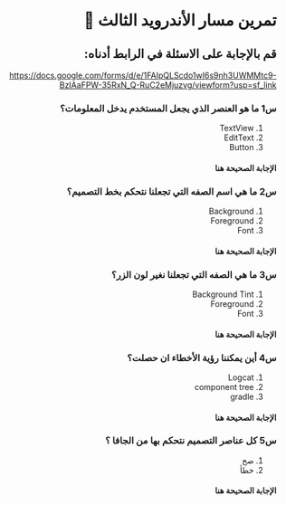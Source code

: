 
<div dir = "rtl">

#  تمرين مسار الأندرويد الثالث 💚
## قم بالإجابة على الاسئلة في الرابط أدناه:
https://docs.google.com/forms/d/e/1FAIpQLScdo1wI6s9nh3UWMMtc9-BzIAaFPW-35RxN_Q-RuC2eMjuzvg/viewform?usp=sf_link
### س1 ما هو العنصر الذي يجعل المستخدم يدخل المعلومات؟  
1. TextView
2. EditText
3. Button
#### الإجابة الصحيحة هنا 


### س2 ما هي اسم الصفه التي تجعلنا نتحكم بخط التصميم؟ 
1. Background
2. Foreground
3. Font
 #### الإجابة الصحيحة هنا 


### س3 ما هي الصفه التي تجعلنا نغير لون الزر؟ 
1. Background Tint
2. Foreground
3. Font
 #### الإجابة الصحيحة هنا


### س4 أين يمكننا رؤية الأخطاء ان حصلت؟ 
1. Logcat
2. component tree
3. gradle
 #### الإجابة الصحيحة هنا


### س5 كل عناصر التصميم نتحكم بها من الجافا ؟ 
1. صح
2. خطأ  
 #### الإجابة الصحيحة هنا


</div>
